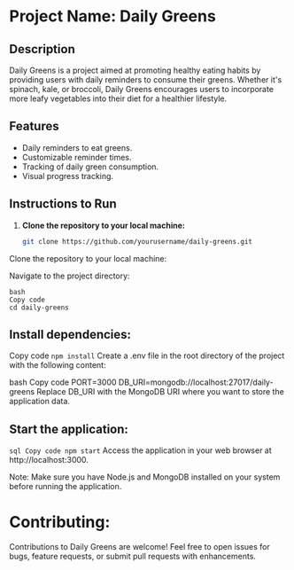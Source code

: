 # Project Name: Daily Greens

## Description

Daily Greens is a project aimed at promoting healthy eating habits by providing users with daily reminders to consume their greens. Whether it's spinach, kale, or broccoli, Daily Greens encourages users to incorporate more leafy vegetables into their diet for a healthier lifestyle.

## Features

- Daily reminders to eat greens.
- Customizable reminder times.
- Tracking of daily green consumption.
- Visual progress tracking.

## Instructions to Run

1. **Clone the repository to your local machine:**
   ```bash
   git clone https://github.com/yourusername/daily-greens.git
   ```

Clone the repository to your local machine:

Navigate to the project directory:

```
bash
Copy code
cd daily-greens
```

## Install dependencies:

Copy code
`npm install`
Create a .env file in the root directory of the project with the following content:

bash
Copy code
PORT=3000
DB_URI=mongodb://localhost:27017/daily-greens
Replace DB_URI with the MongoDB URI where you want to store the application data.

## Start the application:

`sql
Copy code
npm start`
Access the application in your web browser at http://localhost:3000.

Note: Make sure you have Node.js and MongoDB installed on your system before running the application.

# Contributing:

Contributions to Daily Greens are welcome! Feel free to open issues for bugs, feature requests, or submit pull requests with enhancements.
